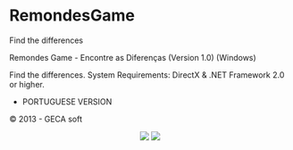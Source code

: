 # RemondesGame
Find the differences

Remondes Game - Encontre as Diferenças (Version 1.0) (Windows)

Find the differences. System Requirements: DirectX & .NET Framework 2.0 or higher.


- PORTUGUESE VERSION


© 2013 - GECA soft

<p align="center">
  <img src="https://i.imgur.com/Sy8l9Q8.jpeg" >
  <img src="https://i.imgur.com/9L6QGLS.jpeg" >
</p>


